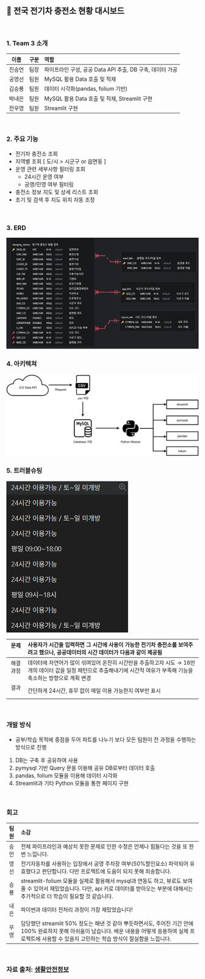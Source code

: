 ## 🔋 전국 전기차 충전소 현황 대시보드  
<br>

### 1. Team 3 소개
|이름|구분|역할|
|:-:|:-:|:-|
|진승언|팀장|파이프라인 구성, 공공 Data API 추출, DB 구축, 데이터 가공|
|공영선|팀원|MySQL 활용 Data 호출 및 적재|
|김승룡|팀원|데이터 시각화(pandas, folium 기반)
|박내은|팀원|MySQL 활용 Data 호출 및 적재, Streamlit 구현|
|전우영|팀원|Streamlit 구현|
<br>

### 2. 주요 기능
- 전기차 충전소 조회
- 지역별 조회 [ 도/시 > 시군구 or 읍면동 ]
- 운영 관련 세부사항 필터링 조회
  - 24시간 운영 여부
  - 공영/민영 여부 필터링
- 충전소 정보 지도 및 상세 리스트 조회
- 초기 및 검색 후 지도 위치 자동 조정
<br>

### 3. ERD
![ERD diagram](src/queries/data/image.png)
<br>

### 4. 아키텍쳐
![Arc](src/queries/data/SKN21_1st_3Team_Arc.png)
<br>

### 5. 트러블슈팅
![Data ex](src/queries/data/image2.png)

|문제 &nbsp;&nbsp;&nbsp;|사용자가 시간을 입력하면 그 시간에 사용이 가능한 전기차 충전소를 보여주려고 했으나, 공공데이터의 시간 데이터가 다음과 같이 제공됨|
|:-:|:-|
|해결과정 &nbsp;&nbsp;&nbsp;|데이터에 자연어가 많이 섞여있어 온전히 시간만을 추출하고자 시도 → 16만개의 데이터 값을 일정 패턴으로 추출해내기에 시간적 여유가 부족해 기능을 축소하는 방향으로 계획 변경|
|결과 &nbsp;&nbsp;&nbsp;|간단하게 24시간, 휴무 없이 매일 이용 가능한지 여부만 표시|
<br>

### 개발 방식
- 공부/학습 목적에 중점을 두어 파트를 나누기 보다 모든 팀원이 전 과정을 수행하는 방식으로 진행
1. DB는 구축 후 공유하여 사용
2. pymysql 기반 Query 문을 이용해 공유 DB로부터 데이터 호출
3. pandas, folium 모듈을 이용해 데이터 시각화
4. Streamlit과 기타 Python 모듈을 통한 페이지 구현
<br>

### 회고
|팀원 |소감 |
|:-|:-|
|승언 |전체 파이프라인과 예상치 못한 문제로 인한 수정은 언제나 힘들다는 것을 또 한번 느낍니다.  |
|영선 |전기자동차를 사용하는 입장에서 공영 주차장 여부(50%할인요소) 파악되어 유효했다고 판단합니다. 다만 프로젝트에 도움이 되지 못해 죄송합니다.|
|승룡 |streamlit-folium 모듈을 실제로 활용해서 mysql과 연동도 하고, 뷰로도 보여줄 수 있어서 재밌었습니다. 다만, api 키로 데이터를 받아오는 부분에 대해서는 추가적으로 더 학습이 필요할 것 같습니다.|
|내은 |파이썬과 데이터 전처리 과정이 가장 재밌었습니다!|
|우영 |담당했던 streamlit 50% 정도는 해낸 것 같아 뿌듯하면서도, 주어진 기간 안에 100% 완료하지 못해 아쉬움이 남습니다. 배운 내용을 어떻게 응용하여 실제 프로젝트에 사용할 수 있을지 고민하는 학습 방식이 절실함을 느낍니다.|
<br>

### 자료 출처: [생활안전정보](https://safemap.go.kr/opna/data/dataView.do?objtId=118)




